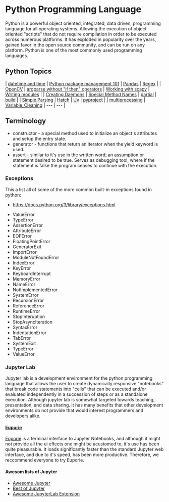 # Python Programming Language

Python is a powerful object oriented, integrated, data driven, programming language for all operating systems. Allowing the execution
of object oriented "scripts" that do not require compilation in order to be executed across numerous platforms. It has exploded in
popularity over the years, gained favor in the open source community, and can be run on any platform. Python is one of the most
commonly used programming languages.


## Python Topics

| [datetime and time](datetime_timetime) | [Python package management 101](pip101)                 | [Pandas](pandas)            | [Regex](py-regex)             |
| [OpenCV](opencv)                       | [argparse without "if then" operators](argparse-no-arg) | [Working with scapy](scapy) | [Writing modules](py-modules) |
| [Creating Daemons](create_daemons)     | [Special Method Names](special_names)                   | [partial](python_partial)   | [build](python_build)         |
| [Simple Parsing](simple_parsing)       | [Hatch](hatch)                                          | [Uv](py-uv)                 | [pyproject](pyproject)        |
| [multiprocessing](pymultiprocess)      | [Variable_Cleaning](variable-cleaning)                  | ---                         | ---                           |

## Terminology

* constructor - a special method used to initialize an object's attributes and setup the entry state.
* generator - functions that return an iterator when the yield keyword is used.
* assert - similar to it's use in the written word; an assumption or statement desired to be true. Serves as
  debugging tool, where if the statement is false the program ceases to continue with the execution. 

### Exceptions

This a list all of some of the more common built-in exceptions found in python:
- https://docs.python.org/3/library/exceptions.html

* ValueError
* TypeError
* AssertionError
* AttributeError
* EOFError
* FloatingPointError
* GeneratorExit
* ImportError
* ModuleNotFoundError
* IndexError
* KeyError
* KeyboardInterrupt
* MemoryError
* NameError
* NotImplementedError
* SystemError
* RecursionError
* ReferenceError
* RuntimeError
* StopInteruption
* StopAsyncIteration
* SyntaxError
* IndentationError
* TabError
* SystemExit
* TypeError
* ValueError

### Jupyter Lab

Jupyter lab is a development environment for the python programming language that allows the user to create dynamically responsive
"notebooks" that break code statements into "cells" that can be executed and/or evaluated independently in a succession of steps or as
a standalone execution. Although jupyter lab is somewhat targeted towards teaching, presentation, and data sharing. It has many
benefits that other development environments do not provide that would interest programmers and developers alike.

#### [Euporie](https://github.com/joouha/euporie)

[Euporie](httpw://github.com/joouha/euporie) is a terminal interface to Jupyter Notebooks, and although it
might not provide all the ui effects one might be acustomed to, it's use has been quite pleasurable. It loads
significantly faster than the standard Jupyter web interface, and due to it's speed, has been more productive.
Therefore, we reccommend everyone to try Euporie.

#### Awesom lists of Jupyter

* [Awesome Jupyter](https://github.com/markusschanta/awesome-jupyter)
* [Best of Jupyter](https://github.com/ml-tooling/best-of-jupyter)
* [Awesome JupyterLab Extension](https://github.com/Yogayu/awesome-jupyterlab-extension)

